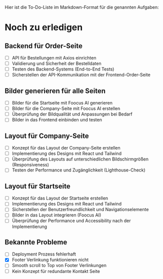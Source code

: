 Hier ist die To-Do-Liste im Markdown-Format für die genannten Aufgaben:


# Noch zu erledigen

## Backend für Order-Seite
- [ ] API für Bestellungen mit Axios einrichten
- [ ] Validierung und Sicherheit der Bestelldaten     
- [ ] Testen des Backend-Systems (End-to-End Tests)
- [ ] Sicherstellen der API-Kommunikation mit der     Frontend-Order-Seite

## Bilder generieren für alle Seiten
- [ ] Bilder für die Startseite mit Foocus AI generieren
- [ ] Bilder für die Company-Seite mit Foocus AI erstellen
- [ ] Überprüfung der Bildqualität und Anpassungen bei Bedarf
- [ ] Bilder in das Frontend einbinden und testen

## Layout für Company-Seite
- [ ] Konzept für das Layout der Company-Seite erstellen
- [ ] Implementierung des Designs mit React und Tailwind
- [ ] Überprüfung des Layouts auf unterschiedlichen Bildschirmgrößen (Responsiveness)
- [ ] Testen der Performance und Zugänglichkeit (Lighthouse-Check)

## Layout für Startseite
- [ ] Konzept für das Layout der Startseite erstellen
- [ ] Implementierung des Designs mit React und Tailwind
- [ ] Sicherstellen der Benutzerfreundlichkeit und Navigationselemente
- [ ] Bilder in das Layout integrieren (Foocus AI)
- [ ] Überprüfung der Performance und Accessibility nach der Implementierung

## Bekannte Probleme
- [ ] Deployment Prozess fehlerhaft
- [x] Footer Verlinkung funktionieren nicht
- [ ] Smooth scroll to Top von Footer Verlinkungen
- [ ] Kein Konzept für redundante Kontakt Seite